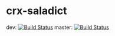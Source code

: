# crx-saladict

dev: [![Build Status](https://travis-ci.org/Crimx/crx-saladict.svg?branch=dev)](https://travis-ci.org/Crimx/crx-saladict) master: [![Build Status](https://travis-ci.org/Crimx/crx-saladict.svg?branch=master)](https://travis-ci.org/Crimx/crx-saladict)

